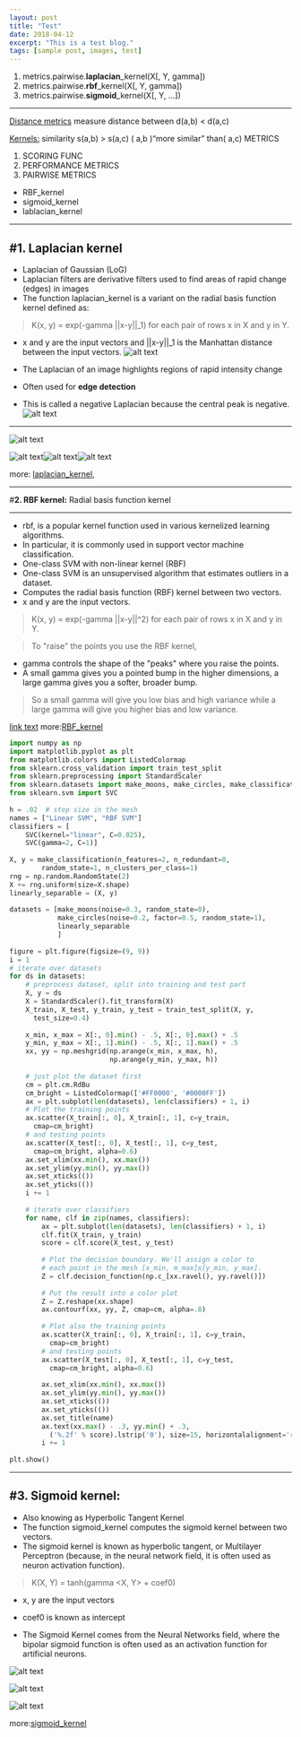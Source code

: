 ```yaml
---
layout: post
title: "Test"
date: 2018-04-12
excerpt: "This is a test blog."
tags: [sample post, images, test]
---
```


1. metrics.pairwise.**laplacian**_kernel(X[, Y, gamma])
2. metrics.pairwise.**rbf**_kernel(X[, Y, gamma])
3. metrics.pairwise.**sigmoid**_kernel(X[, Y, …])

---

[Distance metrics](https://numerics.mathdotnet.com/distance.html)  measure distance between  d(a,b) < d(a,c) 

[Kernels:](http://scikit-learn.org/stable/modules/metrics.html) similarity s(a,b) > s(a,c)   ( a,b )“more similar” than(  a,c)
METRICS 
1. SCORING FUNC
2. PERFORMANCE METRICS
3. PAIRWISE METRICS
  * RBF_kernel 
  * sigmoid_kernel 
  * lablacian_kernel

---
#**1. Laplacian kernel** 
---
* Laplacian of Gaussian (LoG) 
* Laplacian filters are derivative filters used to find areas of rapid change (edges) in images
* The function laplacian_kernel is a variant on the radial basis function kernel defined as: 
> K(x, y) = exp(-gamma ||x-y||_1) for each pair of rows x in X and y in Y.
 * x and y are the input vectors and  ||x-y||_1 is the Manhattan distance between the input vectors.
  ![alt text](http://www.giassa.net/wp-content/uploads/2010/01/gammavalues.png)
 
* The Laplacian of an image highlights regions of rapid intensity change 
*  Often used for **edge detection**
* This is called a negative Laplacian because the central peak is negative.
![alt text](https://academic.mu.edu/phys/matthysd/web226/images/Image173.gif)
---

![alt text](https://image1.slideserve.com/2821049/laplacian-filter-cont-n.jpg)

![alt text](https://cdn-images-1.medium.com/max/400/1*G6ovS0wsA9ZC8bWRSkTTYQ.jpeg)![alt text](https://cdn-images-1.medium.com/max/400/1*RRPLax20NNXcSCBgpb4eDg.png)![alt text](https://cdn-images-1.medium.com/max/400/1*QcDNUtUPOC-KY3PPgRnDRA.png)



more: [laplacian_kernel,](http://scikit-learn.org/stable/modules/generated/sklearn.metrics.pairwise.laplacian_kernel.html)


---
#**2. RBF kernel:**  Radial basis function kernel

---

* rbf, is a popular kernel function used in various kernelized learning algorithms. 
* In particular, it is commonly used in support vector machine classification.
* One-class SVM with non-linear kernel (RBF)
* One-class SVM is an unsupervised algorithm that estimates outliers in a dataset.
* Computes the radial basis function (RBF) kernel between two vectors. 
*  x and y are the input vectors. 
  > K(x, y) = exp(-gamma ||x-y||^2)  for each pair of rows x in X and y in Y.

> To "raise" the points you use the RBF kernel, 
* gamma controls the shape of the "peaks" where you raise the points.
* A small gamma gives you a pointed bump in the higher dimensions, a large gamma gives you a softer, broader bump.
> So a small gamma will give you low bias and high variance while a large gamma will give you higher bias and low variance.

[link text](https://colab.research.google.com/drive/1Qp19N2NK-3bV7cDJ1c3uSUX7Bt4uYxbu#scrollTo=BF1u37n-rbhS)
more:[RBF_kernel](http://scikit-learn.org/stable/modules/generated/sklearn.metrics.pairwise.rbf_kernel.html#sklearn.metrics.pairwise.rbf_kernel) 

~~~python
import numpy as np
import matplotlib.pyplot as plt
from matplotlib.colors import ListedColormap
from sklearn.cross_validation import train_test_split
from sklearn.preprocessing import StandardScaler
from sklearn.datasets import make_moons, make_circles, make_classification
from sklearn.svm import SVC
 
h = .02  # step size in the mesh
names = ["Linear SVM", "RBF SVM"]
classifiers = [
    SVC(kernel="linear", C=0.025),
    SVC(gamma=2, C=1)]
 
X, y = make_classification(n_features=2, n_redundant=0,
        random_state=1, n_clusters_per_class=1)
rng = np.random.RandomState(2)
X += rng.uniform(size=X.shape)
linearly_separable = (X, y)
 
datasets = [make_moons(noise=0.3, random_state=0),
            make_circles(noise=0.2, factor=0.5, random_state=1),
            linearly_separable
            ]
 
figure = plt.figure(figsize=(9, 9))
i = 1
# iterate over datasets
for ds in datasets:
    # preprocess dataset, split into training and test part
    X, y = ds
    X = StandardScaler().fit_transform(X)
    X_train, X_test, y_train, y_test = train_test_split(X, y,
      test_size=0.4)
 
    x_min, x_max = X[:, 0].min() - .5, X[:, 0].max() + .5
    y_min, y_max = X[:, 1].min() - .5, X[:, 1].max() + .5
    xx, yy = np.meshgrid(np.arange(x_min, x_max, h),
                         np.arange(y_min, y_max, h))
 
    # just plot the dataset first
    cm = plt.cm.RdBu
    cm_bright = ListedColormap(['#FF0000', '#0000FF'])
    ax = plt.subplot(len(datasets), len(classifiers) + 1, i)
    # Plot the training points
    ax.scatter(X_train[:, 0], X_train[:, 1], c=y_train,
      cmap=cm_bright)
    # and testing points
    ax.scatter(X_test[:, 0], X_test[:, 1], c=y_test,
      cmap=cm_bright, alpha=0.6)
    ax.set_xlim(xx.min(), xx.max())
    ax.set_ylim(yy.min(), yy.max())
    ax.set_xticks(())
    ax.set_yticks(())
    i += 1
 
    # iterate over classifiers
    for name, clf in zip(names, classifiers):
        ax = plt.subplot(len(datasets), len(classifiers) + 1, i)
        clf.fit(X_train, y_train)
        score = clf.score(X_test, y_test)
 
        # Plot the decision boundary. We'll assign a color to
        # each point in the mesh [x_min, m_max]x[y_min, y_max].
        Z = clf.decision_function(np.c_[xx.ravel(), yy.ravel()])
 
        # Put the result into a color plot
        Z = Z.reshape(xx.shape)
        ax.contourf(xx, yy, Z, cmap=cm, alpha=.8)
 
        # Plot also the training points
        ax.scatter(X_train[:, 0], X_train[:, 1], c=y_train,
          cmap=cm_bright)
        # and testing points
        ax.scatter(X_test[:, 0], X_test[:, 1], c=y_test,
          cmap=cm_bright, alpha=0.6)
 
        ax.set_xlim(xx.min(), xx.max())
        ax.set_ylim(yy.min(), yy.max())
        ax.set_xticks(())
        ax.set_yticks(())
        ax.set_title(name)
        ax.text(xx.max() - .3, yy.min() + .3, 
          ('%.2f' % score).lstrip('0'), size=15, horizontalalignment='right')
        i += 1
 
plt.show()
~~~
---
#**3. Sigmoid kernel:**
---
* Also knowing as Hyperbolic Tangent Kernel 
* The function sigmoid_kernel computes the sigmoid kernel between two vectors. 
* The sigmoid kernel is known as hyperbolic tangent, or Multilayer Perceptron (because, in the neural network field, it is often used as neuron activation function).  
> K(X, Y) = tanh(gamma <X, Y> + coef0)
  * x, y are the input vectors
 * coef0 is known as intercept
 
* The Sigmoid Kernel comes from the Neural Networks field, where the bipolar sigmoid function is often used as an activation function for artificial neurons.

 
![alt text](https://encrypted-tbn0.gstatic.com/images?q=tbn:ANd9GcTB_k-0iWP0WtwCNr-VnCaHegu5-hpBJ_NIt38CXSsh0DayP3Vt)

![alt text](https://i.stack.imgur.com/dDEF4.png)

![alt text](http://www.eric-kim.net/eric-kim-net/posts/1/imgs/data_2d_to_3d_hyperplane.png)

more:[sigmoid_kernel](http://scikit-learn.org/stable/modules/generated/sklearn.metrics.pairwise.sigmoid_kernel.html)

